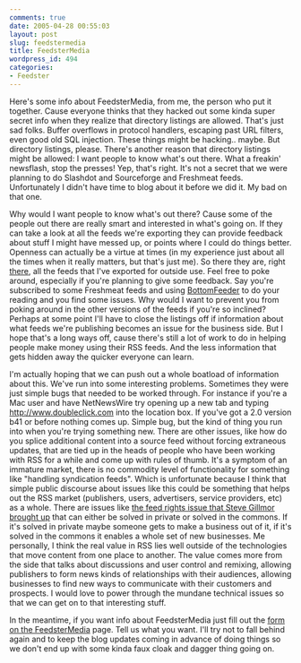 ```yaml
---
comments: true
date: 2005-04-28 00:55:03
layout: post
slug: feedstermedia
title: FeedsterMedia
wordpress_id: 494
categories:
- Feedster
---
```


Here's some info about FeedsterMedia, from me, the person who put it together. Cause everyone thinks that they hacked out some kinda super secret info when they realize that directory listings are allowed.  That's just sad folks. Buffer overflows in protocol handlers, escaping past URL filters, even good old SQL injection. These things might be hacking.. maybe. But directory listings, please. There's another reason that directory listings might be allowed: I want people to know what's out there. What a freakin' newsflash, stop the presses! Yep, that's right. It's not a secret that we were planning to do Slashdot and Sourceforge and Freshmeat feeds.  Unfortunately I didn't have time to blog about it before we did it. My bad on that one.

Why would I want people to know what's out there? Cause some of the people out there are really smart and interested in what's going on. If they can take a look at all the feeds we're exporting they can provide feedback about stuff I might have messed up, or points where I could do things better. Openness can actually be a virtue at times (in my experience just about all the times when it really matters, but that's just me). So there they are, right [there](http://www.feedstermedia.com/feedcache/), all the feeds that I've exported for outside use. Feel free to poke around, especially if you're planning to give some feedback. Say you're subscribed to some Freshmeat feeds and using [BottomFeeder](http://www.cincomsmalltalk.com/BottomFeeder/) to do your reading and you find some issues. Why would I want to prevent you from poking around in the other versions of the feeds if you're so inclined? Perhaps at some point I'll have to close the listings off if information about what feeds we're publishing becomes an issue for the business side. But I hope that's a long ways off, cause there's still a lot of work to do in helping people make money using their RSS feeds. And the less information that gets hidden away the quicker everyone can learn.

I'm actually hoping that we can push out a whole boatload of information about this. We've run into some interesting problems. Sometimes they were just simple bugs that needed to be worked through. For instance if you're a Mac user and have NetNewsWire try opening up a new tab and typing http://www.doubleclick.com into the location box. If you've got a 2.0 version b41 or before nothing comes up. Simple bug, but the kind of thing you run into when you're trying something new. There are other issues, like how do you splice additional content into a source feed without forcing extraneous updates, that are tied up in the heads of people who have been working with RSS for a while and come up with rules of thumb. It's a symptom of an immature market, there is no commodity level of functionality for something like "handling syndication feeds". Which is unfortunate because I think that simple public discourse about issues like this could be something that helps out the RSS market (publishers, users, advertisers, service providers, etc) as a whole. There are issues like [the feed rights issue that Steve Gillmor brought up](http://blogs.zdnet.com/Gillmor/?p=90) that can either be solved in private or solved in the commons. If it's solved in private maybe someone gets to make a business out of it, if it's solved in the commons it enables a whole set of new businesses. Me personally, I think the real value in RSS lies well outside of the technologies that move content from one place to another. The value comes more from the side that talks about discussions and user control and remixing, allowing publishers to form news kinds of relationships with their audiences, allowing businesses to find new ways to communicate with their customers and prospects. I would love to power through the mundane technical issues so that we can get on to that interesting stuff.

In the meantime, if you want info about FeedsterMedia just fill out the [form on the FeedsterMedia](http://feedster.com/feedstermedia.php) page. Tell us what you want. I'll try not to fall behind again and to keep the blog updates coming in advance of doing things so we don't end up with some kinda faux cloak and dagger thing going on.
